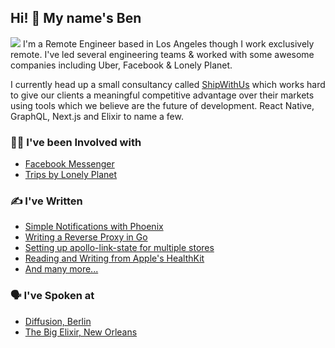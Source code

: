## Hi! 👋 My name's Ben
![](https://i.imgur.com/RCHxTBK.jpg)
I'm a Remote Engineer based in Los Angeles though I work exclusively remote. I've led several engineering teams & worked with some awesome companies including Uber, Facebook & Lonely Planet.

I currently head up a small consultancy called [ShipWithUs](https://www.shipwithus.io/) which works hard to give our clients a meaningful competitive advantage over their markets using tools which we believe are the future of development. React Native, GraphQL, Next.js and Elixir to name a few.

### 👩‍💻 I've been Involved with
- [Facebook Messenger](https://about.fb.com/news/2017/04%3E/messenger-f8/)
- [Trips by Lonely Planet](https://www.lonelyplanet.com/trips)

### ✍ I've Written
- [Simple Notifications with Phoenix](https://by.ben.church/Get-notified-of-user-signups-and-plan-changes-automatically-using-Postgres-and-Phoenix-PubSub/)
- [Writing a Reverse Proxy in Go](https://by.ben.church/Writing-a-Reverse-Proxy-in-just-one-line-with-Go/)
- [Setting up apollo-link-state for multiple stores](https://by.ben.church/Setting-up-apollo-link-state-for-Multiple-Stores/)
- [Reading and Writing from Apple's HealthKit](https://by.ben.church/How-to-read-and-write-Mindful-Minutes-from-iOS's-HealthKit-with-Swift/)
- [And many more...](https://by.ben.church/)

### 🗣 I've Spoken at
- [Diffusion, Berlin](https://youtu.be/nSi0-Dfitso?t=13345)
- [The Big Elixir, New Orleans](https://youtu.be/GTP0llRvEmE?t=490)
